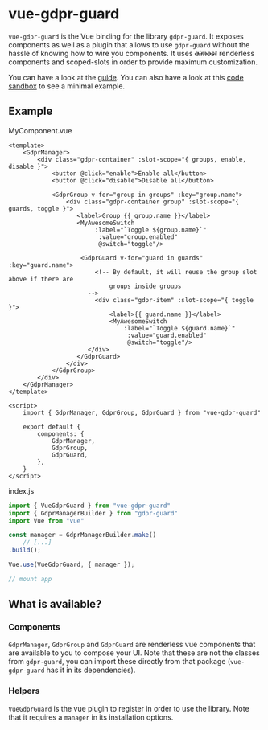 # vue-gdpr-guard

`vue-gdpr-guard` is the Vue binding for the library `gdpr-guard`. It exposes components as well as a plugin that allows to use `gdpr-guard` without the hassle of knowing how to wire you components. It uses *~~almost~~* renderless components and scoped-slots in order to provide maximum customization.



You can have a look at the [guide](https://voltra.github.io/vue-gdpr-guard/). You can also have a look at this [code sandbox](https://codesandbox.io/embed/serverless-moon-fl5tc?fontsize=14&hidenavigation=1&theme=dark) to see a minimal example.



## Example

MyComponent.vue

```vue
<template>
	<GdprManager>
    	<div class="gdpr-container" :slot-scope="{ groups, enable, disable }">
            <button @click="enable">Enable all</button>
            <button @click="disable">Disable all</button>
        	
            <GdprGroup v-for="group in groups" :key="group.name">
            	<div class="gdpr-container group" :slot-scope="{ guards, toggle }">
                   <label>Group {{ group.name }}</label>
                   <MyAwesomeSwitch
                   		:label="`Toggle ${group.name}`"
                         :value="group.enabled"
                         @switch="toggle"/>
                    
                    <GdprGuard v-for="guard in guards" :key="guard.name">
                        <!-- By default, it will reuse the group slot above if there are
							groups inside groups
					  -->
                        <div class="gdpr-item" :slot-scope="{ toggle }">
                            <label>{{ guard.name }}</label>
                            <MyAwesomeSwitch
                            	:label="`Toggle ${guard.name}`"
                                 :value="guard.enabled"
                                 @switch="toggle"/>
					  </div>
    			   </GdprGuard>
                </div>
    		</GdprGroup>
    	</div>
    </GdprManager>
</template>

<script>
	import { GdprManager, GdprGroup, GdprGuard } from "vue-gdpr-guard"
    
    export default {
        components: {
            GdprManager,
            GdprGroup,
            GdprGuard,
        },
    }
</script>
```



index.js

```javascript
import { VueGdprGuard } from "vue-gdpr-guard"
import { GdprManagerBuilder } from "gdpr-guard"  
import Vue from "vue"

const manager = GdprManagerBuilder.make()
	// [...]
.build();

Vue.use(VueGdprGuard, { manager });

// mount app
```



## What is available?

### Components

`GdprManager`, `GdprGroup` and `GdprGuard` are renderless vue components that are available to you to compose your UI. Note that these are not the classes from `gdpr-guard`, you can import these directly from that package (`vue-gdpr-guard` has it in its dependencies).



### Helpers

`VueGdprGuard` is the vue plugin to register in order to use the library. Note that it requires a `manager` in its installation options.